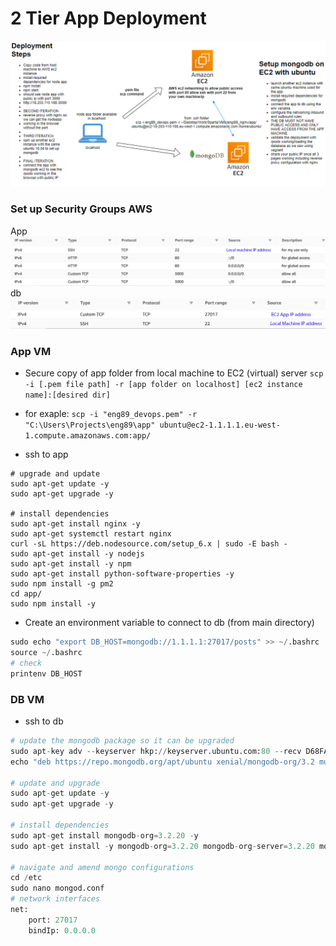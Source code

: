 # 2 Tier App Deployment
![alt text](aws_diagram.PNG "main")

### Set up Security Groups AWS
App
![alt text](app.JPG "app")
db
![alt text](db.JPG "db")

### App VM
- Secure copy of app folder from local machine to EC2 (virtual) server
`scp -i [.pem file path] -r [app folder on localhost] [ec2 instance name]:[desired dir]`
- for exaple:
`scp -i "eng89_devops.pem" -r "C:\Users\Projects\eng89\app" ubuntu@ec2-1.1.1.1.eu-west-1.compute.amazonaws.com:app/`

- ssh to app
```
# upgrade and update
sudo apt-get update -y
sudo apt-get upgrade -y

# install dependencies
sudo apt-get install nginx -y
sudo apt-get systemctl restart nginx
curl -sL https://deb.nodesource.com/setup_6.x | sudo -E bash -
sudo apt-get install -y nodejs 
sudo apt-get install -y npm
sudo apt-get install python-software-properties -y
sudo npm install -g pm2
cd app/
sudo npm install -y
```
- Create an environment variable to connect to db (from main directory)
```python
sudo echo "export DB_HOST=mongodb://1.1.1.1:27017/posts" >> ~/.bashrc
source ~/.bashrc
# check
printenv DB_HOST
```
### DB VM
- ssh to db
```python
# update the mongodb package so it can be upgraded
sudo apt-key adv --keyserver hkp://keyserver.ubuntu.com:80 --recv D68FA50FEA312927
echo "deb https://repo.mongodb.org/apt/ubuntu xenial/mongodb-org/3.2 multiverse" | sudo tee /etc/apt/sources.list.d/mongodb-org-3.2.list

# update and upgrade
sudo apt-get update -y
sudo apt-get upgrade -y

# install dependencies
sudo apt-get install mongodb-org=3.2.20 -y
sudo apt-get install -y mongodb-org=3.2.20 mongodb-org-server=3.2.20 mongodb-org-shell=3.2.20 mongodb-org-mongos=3.2.20 mongodb-org-tools=3.2.20

# navigate and amend mongo configurations
cd /etc
sudo nano mongod.conf
# network interfaces
net:
	port: 27017
	bindIp: 0.0.0.0

```
